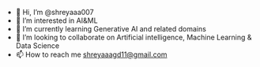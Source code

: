- 👋 Hi, I’m @shreyaaa007
- 👀 I’m interested in AI&ML
- 🌱 I’m currently learning Generative AI and related domains
- 💞️ I’m looking to collaborate on Artificial intelligence, Machine Learning & Data Science
- 📫 How to reach me shreyaaagd11@gmail.com
 

